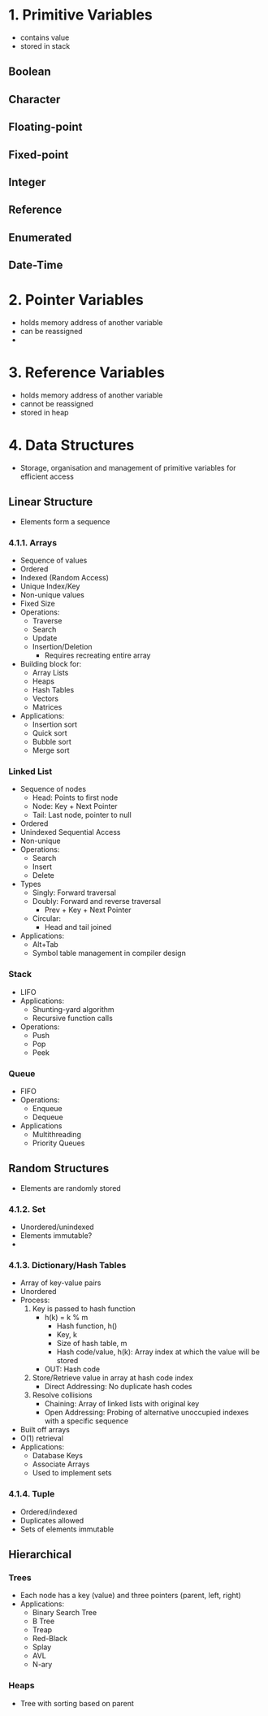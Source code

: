 





# 1. Primitive Variables
- contains value 
- stored in stack
## Boolean
## Character
## Floating-point
## Fixed-point
## Integer
## Reference
## Enumerated
## Date-Time
##

# 2. Pointer Variables
- holds memory address of another variable
- can be reassigned
- 

# 3. Reference Variables
- holds memory address of another variable
- cannot be reassigned 
- stored in heap

# 4. Data Structures
- Storage, organisation and management of primitive variables for efficient access
## Linear Structure
- Elements form a sequence
### 4.1.1. Arrays
- Sequence of values
- Ordered
- Indexed (Random Access)
- Unique Index/Key
- Non-unique values
- Fixed Size
- Operations:
  - Traverse
  - Search
  - Update
  - Insertion/Deletion
    - Requires recreating entire array
- Building block for:
  - Array Lists
  - Heaps
  - Hash Tables
  - Vectors
  - Matrices
- Applications:
  - Insertion sort
  - Quick sort
  - Bubble sort
  - Merge sort

### Linked List
- Sequence of nodes
  - Head: Points to first node
  - Node: Key + Next Pointer
  - Tail: Last node, pointer to null
- Ordered
- Unindexed Sequential Access
- Non-unique 
- Operations:
  - Search
  - Insert 
  - Delete
- Types
  - Singly: Forward traversal
  - Doubly: Forward and reverse traversal
    - Prev + Key + Next Pointer
  - Circular:
    - Head and tail joined 
- Applications:
  - Alt+Tab
  - Symbol table management in compiler design

### Stack
- LIFO
- Applications:
  - Shunting-yard algorithm
  - Recursive function calls
- Operations:
  - Push
  - Pop
  - Peek
### Queue
- FIFO
- Operations:
  - Enqueue
  - Dequeue
- Applications
  - Multithreading
  - Priority Queues

## Random Structures
- Elements are randomly stored
### 4.1.2. Set
- Unordered/unindexed
- Elements immutable?
- 
### 4.1.3. Dictionary/Hash Tables
- Array of key-value pairs
- Unordered
- Process:
  1. Key is passed to hash function
     - h(k) = k % m
       - Hash function, h()
       - Key, k
       - Size of hash table, m 
       - Hash code/value, h(k): Array index at which the value will be stored
     - OUT: Hash code
  2. Store/Retrieve value in array at hash code index
     - Direct Addressing: No duplicate hash codes
  3. Resolve collisions
     - Chaining: Array of linked lists with original key 
     - Open Addressing: Probing of alternative unoccupied indexes with a specific sequence
- Built off arrays
- O(1) retrieval 
- Applications:
  - Database Keys
  - Associate Arrays
  - Used to implement sets
### 4.1.4. Tuple
- Ordered/indexed
- Duplicates allowed
- Sets of elements immutable

## Hierarchical
### Trees
- Each node has a key (value) and three pointers (parent, left, right)
- Applications:
  - Binary Search Tree
  - B Tree
  - Treap
  - Red-Black 
  - Splay 
  - AVL
  - N-ary

### Heaps
- Tree with sorting based on parent